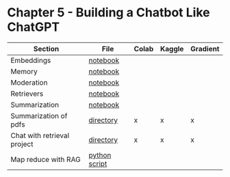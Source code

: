 # Chapter 5 - Building a Chatbot Like ChatGPT


| Section	| File | Colab	 | Kaggle	| Gradient |
|-----------|--------|--------|-----------|----------|
| Embeddings | [notebook](chapter5/embeddings.ipynb)  |        | | |
| Memory | [notebook](chapter5/memory.ipynb)     |        | | |
| Moderation | [notebook](chapter5/moderation.ipynb)     |        |   |   |
| Retrievers | [notebook](chapter5/retrievers.ipynb)     |       |   |   |
| Summarization | [notebook](chapter5/pdf_summary.ipynb)     |       |   |   |
| Summarization of pdfs |  [directory](chapter5/summarize.py)   |   x     | x | x |
| Chat with retrieval project |  [directory](chapter5/chat_with_retrieval)   |  x      | x | x |
| Map reduce with RAG | [python script](chapter5/rag_map_reduce.py)     |       |   |   |

